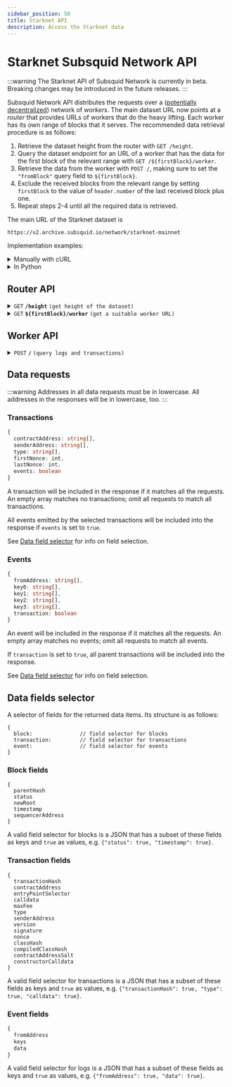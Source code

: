 ```yaml
---
sidebar_position: 50
title: Starknet API
description: Access the Starknet data
---
```


# Starknet Subsquid Network API

:::warning
The Starknet API of Subsquid Network is currently in beta. Breaking changes may be introduced in the future releases.
:::

Subsquid Network API distributes the requests over a ([potentially decentralized](/subsquid-network/public)) network of _workers_. The main dataset URL now points at a _router_ that provides URLs of workers that do the heavy lifting. Each worker has its own range of blocks that it serves. The recommended data retrieval procedure is as follows:

1. Retrieve the dataset height from the router with `GET /height`.
2. Query the dataset endpoint for an URL of a worker that has the data for the first block of the relevant range with `GET /${firstBlock}/worker`.
3. Retrieve the data from the worker with `POST /`, making sure to set the `"fromBlock"` query field to `${firstBlock}`.
4. Exclude the received blocks from the relevant range by setting `firstBlock` to the value of `header.number` of the last received block plus one.
5. Repeat steps 2-4 until all the required data is retrieved.

The main URL of the Starknet dataset is
```
https://v2.archive.subsquid.io/network/starknet-mainnet
```

Implementation examples:

<details>

<summary>Manually with cURL</summary>

Suppose we want data on all txs sent by `Layerswap`/`0x19252b1deef483477c4d30cfcc3e5ed9c82fafea44669c182a45a01b4fdb97a` starting from block 600_000. The steps are:

1. Verify that the dataset has reached the required height:
   ```bash
   curl https://v2.archive.subsquid.io/network/starknet-mainnet/height
   ```
   Output
   ```
   632494
   ```

2. Get a worker URL
   ```bash
   curl https://v2.archive.subsquid.io/network/starknet-mainnet/600000/worker
   ```
   Output
   ```
   https://rb03.sqd-archive.net/worker/query/czM6Ly9zdGFya25ldC1tYWlubmV0
   ```

3. Retrieve the data from the worker
   ```bash
   curl https://rb03.sqd-archive.net/worker/query/czM6Ly9zdGFya25ldC1tYWlubmV0 \
   -X 'POST' -H 'content-type: application/json' -H 'accept: application/json' \
   -d '{
       "type": "starknet",
       "fromBlock":600000,
       "toBlock":632494,
       "fields":{"transaction":{"transactionHash":true}},
       "transactions":[{"senderAddress":["0x19252b1deef483477c4d30cfcc3e5ed9c82fafea44669c182a45a01b4fdb97a"]}]
   }' | jq
   ```

   Output:
   ```json
   [
     {
       "header": {
         "number": 600000,
         "hash": "0x898fe7f61f5d662199d223de496988f221d150ed054f2fe5e681b2988b9e2c"
       },
       "transactions": []
     },
     {
       "header": {
         "number": 600007,
         "hash": "0x44aa251cee1baaf3f19accefd223ce5208815686c881bf645ffb3e3348a5ddc"
       },
       "transactions": [
         {
           "transactionIndex": 24,
           "transactionHash": "0x6a88edb0713769de4ad4d450df70911c3e9a7e8253c135c9574d0b3542ced18"
         }
       ]
     },
     ...
     {
       "header": {
         "number": 617979,
         "hash": "0x7f6a8516a91eefa6a65972c47002cbe3851e3c4287f670c914850960d29ca29"
       },
       "transactions": []
     }
   ]
   ```

4. Observe that we received the transactions up to and including block 617979. To get the rest of the data, we find a worker who has blocks from 617980 on:
   ```bash
   curl https://v2.archive.subsquid.io/network/starknet-mainnet/617980/worker
   ```
   Output:
   ```
   https://lm04.sqd-archive.net/worker/query/czM6Ly9zdGFya25ldC1tYWlubmV0
   ```
   We can see that this part of the dataset is located on another host.

5. Retrieve the data from the new worker
   ```bash
   curl https://lm04.sqd-archive.net/worker/query/czM6Ly9zdGFya25ldC1tYWlubmV0 \
   -X 'POST' -H 'content-type: application/json' -H 'accept: application/json' \
   -d '{
       "type": "starknet",
       "fromBlock":617980,
       "toBlock":632494,
       "fields":{"transaction":{"transactionHash":true}},
       "transactions":[{"senderAddress":["0x19252b1deef483477c4d30cfcc3e5ed9c82fafea44669c182a45a01b4fdb97a"]}]
   }' | jq
   ```
   Output is similar to that of step 3.

6. Repeat steps 4 and 5 until the dataset height of 632494 reached.

</details>

<details>

<summary>In Python</summary>

```python
def get_text(url: str) -> str:
    res = requests.get(url)
    res.raise_for_status()
    return res.text

def dump(
    dataset_url: str,
    query: Query,
    first_block: int,
    last_block: int
) -> None:
    assert 0 <= first_block <= last_block
    query = dict(query)  # copy query to mess with it later

    dataset_height = int(get_text(f'{dataset_url}/height'))
    next_block = first_block
    last_block = min(last_block, dataset_height)

    while next_block <= last_block:
        worker_url = get_text(f'{dataset_url}/{next_block}/worker')

        query['fromBlock'] = next_block
        query['toBlock'] = last_block
        res = requests.post(worker_url, json=query)
        res.raise_for_status()
        blocks = res.json()

        last_processed_block = blocks[-1]['header']['number']
        next_block = last_processed_block + 1
        for block in blocks:
            print(json.dumps(block))
```
Full code [here](https://gist.github.com/eldargab/2e007a293ac9f82031d023f1af581a7d).

</details>

## Router API

<details>

<summary><code>GET</code> <code><b>/height</b></code> <code>(get height of the dataset)</code></summary>

**Example response:** `632494`.

</details>

<details>

<summary><code>GET</code> <code><b>$&#123;firstBlock&#125;/worker</b></code> <code>(get a suitable worker URL)</code></summary>

The returned worker will be capable of processing `POST /` requests in which the `"fromBlock"` field is equal to `${firstBlock}`.

**Example response:** `https://rb06.sqd-archive.net/worker/query/czM6Ly9zdGFya25ldC1tYWlubmV0`.

</details>

## Worker API

<details>

<summary><code>POST</code> <code><b>/</b></code> <code>(query logs and transactions)</code></summary>

##### Query Fields

- **type**: `starknet`.
- **fromBlock**: Block number to start from (inclusive).
- **toBlock**: (optional) Block number to end on (inclusive). If this is not given, the query will go on for a fixed amount of time or until it reaches the height of the dataset.
- **includeAllBlocks**: (optional) If true, the Network will include blocks that contain no data selected by data requests into its response.
- **fields**: (optional) A [selector](#data-fields-selector) of data fields to retrieve. Common for all data items.
- **transactions**: (optional) A list of [transaction requests](#transactions). An empty list requests no data.
- **events**: (optional) A list of [event requests](#events). An empty list requests no data.

<details>

<summary>

##### Example Request
</summary>

```json
{
  "type": "starknet",
  "fromBlock":632000,
  "toBlock":632494,
  "fields": {
    "block": {
      "timestamp": true
    },
    "event": {
      "keys": true,
      "data": true
    },
    "transaction": {
      "transactionHash":true
    }
  },
  "events": [
    {
      "fromAddress": [
        "0x19252b1deef483477c4d30cfcc3e5ed9c82fafea44669c182a45a01b4fdb97a"
      ],
      "transaction": true
    }
  ]
}
```

</details>

<details>

<summary>

##### Example Response
</summary>

```json
[
  {
    "header": {
      "number": 632000,
      "hash": "0xdfebe2b6af20dfe7f27d5fe8b1b4e8ee48ad812ce9bfd9c756c9db7dbcdb22",
      "timestamp": 1712950160
    },
    "transactions": [
      {
        "transactionIndex": 110,
        "transactionHash": "0x151fa3c8633e6ed71301af4afc8f73a141ef39cca1d51d0f72d66a11911e2f3"
      },
      {
        "transactionIndex": 306,
        "transactionHash": "0x7e1c307624c5c78e311e2a08f0355dfef80e6fc6ed47c64ceda757e044f2c85"
      }
    ],
    "events": [
      {
        "transactionIndex": 110,
        "eventIndex": 1,
        "keys": [
          "0x1dcde06aabdbca2f80aa51392b345d7549d7757aa855f7e37f5d335ac8243b1",
          "0x151fa3c8633e6ed71301af4afc8f73a141ef39cca1d51d0f72d66a11911e2f3"
        ],
        "data": [
          "0x1",
          "0x1",
          "0x1"
        ]
      },
      {
        "transactionIndex": 306,
        "eventIndex": 1,
        "keys": [
          "0x1dcde06aabdbca2f80aa51392b345d7549d7757aa855f7e37f5d335ac8243b1",
          "0x7e1c307624c5c78e311e2a08f0355dfef80e6fc6ed47c64ceda757e044f2c85"
        ],
        "data": [
          "0x1",
          "0x1",
          "0x1"
        ]
      }
    ]
  },
  ...
  {
    "header": {
      "number": 632492,
      "hash": "0x440ee029f2a970b2546eb39ab23075659ec8e0246c94f62d21e21f912dfb58d",
      "timestamp": 1713049189
    },
    "transactions": [
      {
        "transactionIndex": 125,
        "transactionHash": "0x61bd3d233cfe9cb387f3b016127ffb0d66d265c2593f80a317404e2f3c334bb"
      }
    ],
    "events": [
      {
        "transactionIndex": 125,
        "eventIndex": 1,
        "keys": [
          "0x1dcde06aabdbca2f80aa51392b345d7549d7757aa855f7e37f5d335ac8243b1",
          "0x61bd3d233cfe9cb387f3b016127ffb0d66d265c2593f80a317404e2f3c334bb"
        ],
        "data": [
          "0x1",
          "0x1",
          "0x1"
        ]
      }
    ]
  },
  {
    "header": {
      "number": 632494,
      "hash": "0x2782c5ca3f1d3eb2e4c085fc17908b9b86bfe91807cd452374bcb40b2245925",
      "timestamp": 1713049569
    },
    "transactions": [],
    "events": []
  }
]
```
</details>

</details>

## Data requests

:::warning
Addresses in all data requests must be in lowercase. All addresses in the responses will be in lowercase, too.
:::

### Transactions

```ts
{
  contractAddress: string[],
  senderAddress: string[],
  type: string[],
  firstNonce: int,
  lastNonce: int,
  events: boolean
}
```
A transaction will be included in the response if it matches all the requests. An empty array matches no transactions; omit all requests to match all transactions.

All events emitted by the selected transactions will be included into the response if `events` is set to `true`.

See [Data field selector](#data-field-selector) for info on field selection.

### Events

```ts
{
  fromAddress: string[],
  key0: string[],
  key1: string[],
  key2: string[],
  key3: string[],
  transaction: boolean
}
```
An event will be included in the response if it matches all the requests. An empty array matches no events; omit all requests to match all events.

If `transaction` is set to `true`, all parent transactions will be included into the response.

See [Data field selector](#data-field-selector) for info on field selection.

## Data fields selector

A selector of fields for the returned data items. Its structure is as follows:

```
{
  block:               // field selector for blocks
  transaction:         // field selector for transactions
  event:               // field selector for events
}
```

### Block fields

```
{
  parentHash
  status
  newRoot
  timestamp
  sequencerAddress
}
```
A valid field selector for blocks is a JSON that has a subset of these fields as keys and `true` as values, e.g. `{"status": true, "timestamp": true}`.

### Transaction fields

```
{
  transactionHash
  contractAddress
  entryPointSelector
  calldata
  maxFee
  type
  senderAddress
  version
  signature
  nonce
  classHash
  compiledClassHash
  contractAddressSalt
  constructorCalldata
}
```
A valid field selector for transactions is a JSON that has a subset of these fields as keys and `true` as values, e.g. `{"transactionHash": true, "type": true, "calldata": true}`.

### Event fields

```ts
{
  fromAddress
  keys
  data
}
```
A valid field selector for logs is a JSON that has a subset of these fields as keys and `true` as values, e.g. `{"fromAddress": true, "data": true}`.
